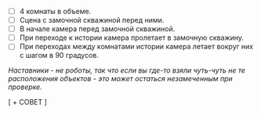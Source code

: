- [ ] 4 комнаты в объеме.
- [ ] Сцена с замочной скважиной перед ними.
- [ ] В начале камера перед замочной скважиной.
- [ ] При переходе к истории камера пролетает в замочную скважину.
- [ ] При переходах между комнатами истории камера летает вокруг них с шагом в 90 градусов.

*Наставники - не роботы, так что если вы где-то взяли чуть-чуть не те расположения объектов - это может остаться незамеченным при проверке.*

[ + СОВЕТ ]

